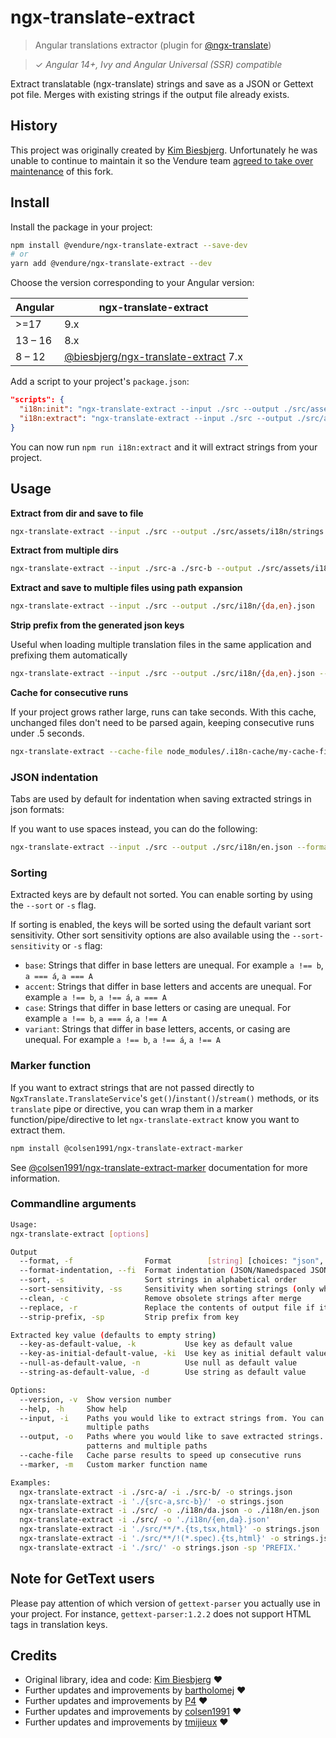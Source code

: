 # ngx-translate-extract

> Angular translations extractor (plugin for [@ngx-translate](https://github.com/ngx-translate/core))

> ✓ _Angular 14+, Ivy and Angular Universal (SSR) compatible_

Extract translatable (ngx-translate) strings and save as a JSON or Gettext pot file.
Merges with existing strings if the output file already exists.

## History

This project was originally created by [Kim Biesbjerg](https://github.com/biesbjerg/ngx-translate-extract).
Unfortunately he was unable to continue to maintain it so the Vendure team [agreed to take over maintenance](https://github.com/biesbjerg/ngx-translate-extract/issues/246#issuecomment-1211682548) of this fork.

## Install

Install the package in your project:

```bash
npm install @vendure/ngx-translate-extract --save-dev
# or
yarn add @vendure/ngx-translate-extract --dev
```

Choose the version corresponding to your Angular version:

| Angular    | ngx-translate-extract                                                                      |
| ---------- | ------------------------------------------------------------------------------------------ |
| >=17       | 9.x                                                                                        |
| 13 – 16    | 8.x                                                                                        |
| 8  – 12    | [@biesbjerg/ngx-translate-extract](https://github.com/biesbjerg/ngx-translate-extract) 7.x |

Add a script to your project's `package.json`:

```json
"scripts": {
  "i18n:init": "ngx-translate-extract --input ./src --output ./src/assets/i18n/template.json --key-as-default-value --replace --format json",
  "i18n:extract": "ngx-translate-extract --input ./src --output ./src/assets/i18n/{en,da,de,fi,nb,nl,sv}.json --clean --format json"
}
```

You can now run `npm run i18n:extract` and it will extract strings from your project.

## Usage

**Extract from dir and save to file**

```bash
ngx-translate-extract --input ./src --output ./src/assets/i18n/strings.json
```

**Extract from multiple dirs**

```bash
ngx-translate-extract --input ./src-a ./src-b --output ./src/assets/i18n/strings.json
```

**Extract and save to multiple files using path expansion**

```bash
ngx-translate-extract --input ./src --output ./src/i18n/{da,en}.json
```

**Strip prefix from the generated json keys**

Useful when loading multiple translation files in the same application and prefixing them automatically

```bash
ngx-translate-extract --input ./src --output ./src/i18n/{da,en}.json --strip-prefix 'PREFIX.'
```

**Cache for consecutive runs**

If your project grows rather large, runs can take seconds. With this cache, unchanged files don't need
to be parsed again, keeping consecutive runs under .5 seconds.

```bash
ngx-translate-extract --cache-file node_modules/.i18n-cache/my-cache-file --input ./src --output ./src/i18n/{da,en}.json
```

### JSON indentation

Tabs are used by default for indentation when saving extracted strings in json formats:

If you want to use spaces instead, you can do the following:

```bash
ngx-translate-extract --input ./src --output ./src/i18n/en.json --format-indentation ' '
```

### Sorting

Extracted keys are by default not sorted. You can enable sorting by using the `--sort` or `-s` flag.

If sorting is enabled, the keys will be sorted using the default variant sort sensitivity. Other sort sensitivity options are also available using the `--sort-sensitivity` or `-s` flag:
- `base`: Strings that differ in base letters are unequal. For example `a !== b`, `a === á`, `a === A`
- `accent`: Strings that differ in base letters and accents are unequal. For example `a !== b`, `a !== á`, `a === A`
- `case`: Strings that differ in base letters or casing are unequal. For example `a !== b`, `a === á`, `a !== A`
- `variant`: Strings that differ in base letters, accents, or casing are unequal. For example `a !== b`, `a !== á`, `a !== A`

### Marker function

If you want to extract strings that are not passed directly to `NgxTranslate.TranslateService`'s
`get()`/`instant()`/`stream()` methods, or its `translate` pipe or directive, you can wrap them
in a marker function/pipe/directive to let `ngx-translate-extract` know you want to extract them.

```bash
npm install @colsen1991/ngx-translate-extract-marker
```

See [@colsen1991/ngx-translate-extract-marker](https://github.com/colsen1991/ngx-translate-extract-marker/blob/master/README.md) documentation for more information.

### Commandline arguments

```bash
Usage:
ngx-translate-extract [options]

Output
  --format, -f                Format        [string] [choices: "json", "namespaced-json", "pot"] [default: "json"]
  --format-indentation, --fi  Format indentation (JSON/Namedspaced JSON)                  [string] [default: "\t"]
  --sort, -s                  Sort strings in alphabetical order                                         [boolean]
  --sort-sensitivity, -ss     Sensitivity when sorting strings (only when sort is enabled)				 [string]
  --clean, -c                 Remove obsolete strings after merge                                        [boolean]
  --replace, -r               Replace the contents of output file if it exists (Merges by default)       [boolean]
  --strip-prefix, -sp         Strip prefix from key                                                       [string]

Extracted key value (defaults to empty string)
  --key-as-default-value, -k           Use key as default value                                          [boolean]
  --key-as-initial-default-value, -ki  Use key as initial default value                                  [boolean]
  --null-as-default-value, -n          Use null as default value                                         [boolean]
  --string-as-default-value, -d        Use string as default value                                        [string]

Options:
  --version, -v  Show version number                                                                     [boolean]
  --help, -h     Show help                                                                               [boolean]
  --input, -i    Paths you would like to extract strings from. You can use path expansion, glob patterns and
                 multiple paths                                               [array] [required] [default: ["./"]]
  --output, -o   Paths where you would like to save extracted strings. You can use path expansion, glob
                 patterns and multiple paths                                                    [array] [required]
  --cache-file   Cache parse results to speed up consecutive runs                                         [string]
  --marker, -m   Custom marker function name                                                              [string]

Examples:
  ngx-translate-extract -i ./src-a/ -i ./src-b/ -o strings.json             Extract (ts, html) from multiple paths
  ngx-translate-extract -i './{src-a,src-b}/' -o strings.json               Extract (ts, html) from multiple paths using brace expansion
  ngx-translate-extract -i ./src/ -o ./i18n/da.json -o ./i18n/en.json       Extract (ts, html) and save to da.json and en.json
  ngx-translate-extract -i ./src/ -o './i18n/{en,da}.json'                  Extract (ts, html) and save to da.json and en.json using brace expansion
  ngx-translate-extract -i './src/**/*.{ts,tsx,html}' -o strings.json       Extract from ts, tsx and html
  ngx-translate-extract -i './src/**/!(*.spec).{ts,html}' -o strings.json   Extract from ts, html, excluding files with ".spec"
  ngx-translate-extract -i './src/' -o strings.json -sp 'PREFIX.'           Strip the prefix "PREFIX." from the json keys
```

## Note for GetText users

Please pay attention of which version of `gettext-parser` you actually use in your project.
For instance, `gettext-parser:1.2.2` does not support HTML tags in translation keys.

## Credits

-   Original library, idea and code: [Kim Biesbjerg](https://github.com/biesbjerg/ngx-translate-extract) ❤️
-   Further updates and improvements by [bartholomej](https://github.com/bartholomej) ❤️
-   Further updates and improvements by [P4](https://github.com/P4) ❤️
-   Further updates and improvements by [colsen1991](https://github.com/colsen1991) ❤️
-   Further updates and improvements by [tmijieux](https://github.com/tmijieux) ❤️
